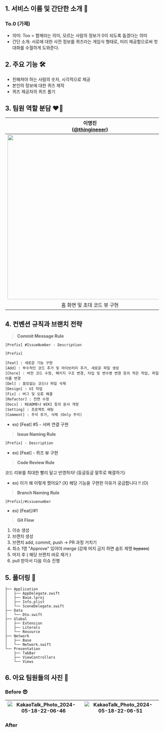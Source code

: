 ## 1. 서비스 이름 및 간단한 소개 📱 
### To.0 (가제)
- 의미: Too = 함께라는 의미, 모르는 사람의 정보가 0이 되도록 돕겠다는 의미
- 간단 소개: 서로에 대한 사전 정보를 퀴즈라는 게임식 형태로, 미리 제공함으로써 첫 대화를 수월하게 도와준다.

## 2. 주요 기능 🛠️
- 친해져야 하는 사람의 숫자, 시각적으로 제공
- 본인의 정보에 대한 퀴즈 제작
- 퀴즈 제공자의 퀴즈 풀기

## 3. 팀원 역할 분담 ❤️‍🔥
| 이명진<br/>([@thingineeer](https://github.com/thingineeer)) | 박익범<br/>([@parkikbum](https://github.com/parkikbum)) | 서은수<br/>([@EunsuSeo01](https://github.com/EunsuSeo01)) | 김민서<br/>([@kms0233](https://github.com/kms0233)) |
| :---: | :---: | :---: | :---: |
| <img width="540" src="https://avatars.githubusercontent.com/thingineeer"/> | <img width="540" src="https://github.com/SOPKATHON-iOS-TEAM3/Sopkathon-iOS/assets/87434861/643377ae-620a-41a4-bbf3-5441b99038a9"/> | <img width="540" src="https://avatars.githubusercontent.com/EunsuSeo01"/> | <img width="540" src="https://avatars.githubusercontent.com/kms0233"/> |
| 홈 화면 및 초대 코드 뷰 구현 | 퀴즈 생성 및 링크 생성 뷰 구현 | 퀴즈 풀기 및 결과 뷰 구현 | 스플래시 및 온보딩 뷰 구현 |

## 4. 컨벤션 규칙과 브랜치 전략
> **Commit Message Rule**

`[Prefix] #IssueNumber - Description`

```
[Prefix]

[Feat] : 새로운 기능 구현
[Add] : 부수적인 코드 추가 및 라이브러리 추가, 새로운 파일 생성
[Chore] : 버전 코드 수정, 패키지 구조 변경, 타입 및 변수명 변경 등의 작은 작업, 파일 이름 변경
[Del] : 쓸모없는 코드나 파일 삭제
[Design] : UI 작업
[Fix] : 버그 및 오류 해결
[Refactor] : 전면 수정
[Docs] : README나 WIKI 등의 문서 개정
[Setting] : 프로젝트 세팅
[Comment] : 주석 추가, 삭제 (Only 주석)
```
- ex) [Feat] #5 - 서버 연결 구현

> **Issue Naming Rule**

`[Prefix] - Description`

- ex) [Feat] - 퀴즈 뷰 구현

> **Code Review Rule**

코드 리뷰를 최대한 빨리 달고 반영하자! (둥글둥글 말투로 해결하기)

- ex) 이거 왜 이렇게 짰어요? (X)
    해당 기능을 구현한 이유가 궁금합니다 ‼️ (O)

> **Branch Naming Rule**

`[Prefix]/#issuenumber`

- ex) [Feat]/#1

> **Git Flow**

1. 이슈 생성
2. 브랜치 생성
3. 브랜치 add, commit, push → PR 과정 거치기
4. 최소 1명 "Approve" 있어야 merge (강제 머지 금지 하면 솝트 제명 ~~bypass~~)
5. 머지 후 ( 해당 브랜치 바로 제거 )
6. pull 받아서 다음 이슈 진행

## 5. 폴더링 📁
```
├── Application
│   ├── AppDelegate.swift
│   ├── Base.lproj
│   ├── Info.plist
│   └── SceneDelegate.swift
├── Data
│   └── Dto.swift
├── Global
│   ├── Extension
│   ├── Literals
│   └── Resource
├── Network
│   ├── Base
│   └── Network.swift
└── Presentation
    ├── TabBar
    ├── ViewControllers
    └── Views
```
## 6. 아요 팀원들의 사진 📸
### Before 😎
|![KakaoTalk_Photo_2024-05-18-22-06-46](https://github.com/SOPKATHON-iOS-TEAM3/Sopkathon-iOS/assets/87434861/fb4b54b9-0499-456e-8c70-894c78b884ca)|![KakaoTalk_Photo_2024-05-18-22-06-51](https://github.com/SOPKATHON-iOS-TEAM3/Sopkathon-iOS/assets/87434861/2fa4cd81-faac-4c68-85bf-2857ed7240a0)|
|--|--|

### After
